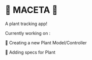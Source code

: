 # :cactus: MACETA :cactus:

A plant tracking app!

Currently working on :


:seedling: Creating a new Plant Model/Controller


:seedling: Adding specs for Plant 

